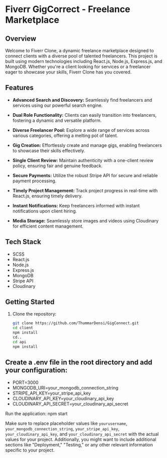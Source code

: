 # Fiverr GigCorrect - Freelance Marketplace

## Overview

Welcome to Fiverr Clone, a dynamic freelance marketplace designed to connect clients with a diverse pool of talented freelancers. This project is built using modern technologies including React.js, Node.js, Express.js, and MongoDB. Whether you're a client looking for services or a freelancer eager to showcase your skills, Fiverr Clone has you covered.

## Features

- **Advanced Search and Discovery:** Seamlessly find freelancers and services using our powerful search engine.
  
- **Dual Role Functionality:** Clients can easily transition into freelancers, fostering a dynamic and versatile platform.

- **Diverse Freelancer Pool:** Explore a wide range of services across various categories, offering a melting pot of talent.

- **Gig Creation:** Effortlessly create and manage gigs, enabling freelancers to showcase their skills effectively.

- **Single Client Review:** Maintain authenticity with a one-client review policy, ensuring fair and genuine feedback.

- **Secure Payments:** Utilize the robust Stripe API for secure and reliable payment processing.

- **Timely Project Management:** Track project progress in real-time with React.js, ensuring timely delivery.

- **Instant Notifications:** Keep freelancers informed with instant notifications upon client hiring.

- **Media Storage:** Seamlessly store images and videos using Cloudinary for efficient content management.

## Tech Stack
- SCSS
- React.js
- Node.js
- Express.js
- MongoDB
- Stripe API
- Cloudinary

## Getting Started

1. Clone the repository:
   ```bash
   git clone https://github.com/ThummarDensi/GigConnect.git
   cd client
   npm install
   cd..
   cd api
   npm install
   
## Create a .env file in the root directory and add your configuration:
- PORT=3000
- MONGODB_URI=your_mongodb_connection_string
- STRIPE_API_KEY=your_stripe_api_key
- CLOUDINARY_API_KEY=your_cloudinary_api_key
- CLOUDINARY_API_SECRET=your_cloudinary_api_secret

Run the application:
npm start


Make sure to replace placeholder values like `yourusername`, `your_mongodb_connection_string`, `your_stripe_api_key`, `your_cloudinary_api_key`, and `your_cloudinary_api_secret` with the actual values for your project. Additionally, you might want to include additional sections like "Deployment," "Testing," or any other relevant information specific to your project.
